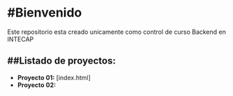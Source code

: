 <h1>#Bienvenido</h1>
<p>Este repositorio esta creado unicamente como control de curso Backend en INTECAP</p>
<h2>##Listado de proyectos: </h2>

*  **Proyecto 01:** [index.html]
*  **Proyecto 02:**
